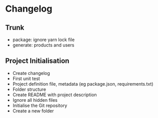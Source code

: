 
# Changelog

## Trunk

* package: ignore yarn lock file
* generate: products and users

## Project Initialisation

* Create changelog
* First unit test
* Project definition file, metadata (eg package.json, requirements.txt)
* Folder structure
* Create README with project description
* Ignore all hidden files
* Initialise the Git repository
* Create a new folder

